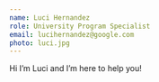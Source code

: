 ```yaml
---
name: Luci Hernandez
role: University Program Specialist
email: lucihernandez@google.com
photo: luci.jpg
---
```


Hi I’m Luci and I’m here to help you!
